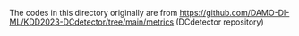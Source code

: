 
The codes in this directory originally are from https://github.com/DAMO-DI-ML/KDD2023-DCdetector/tree/main/metrics (DCdetector repository)